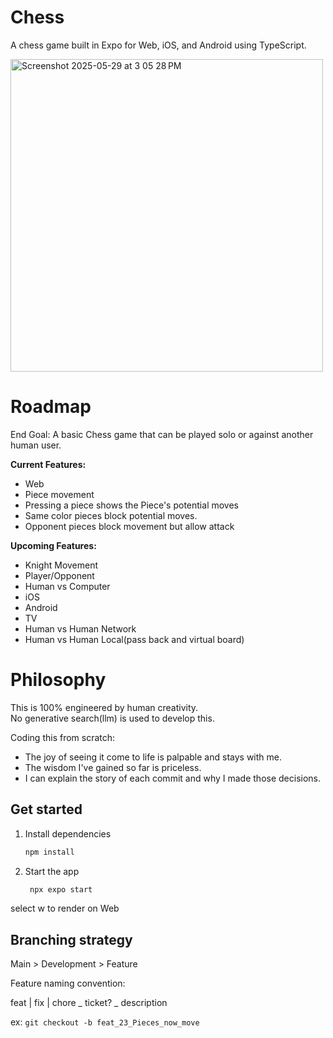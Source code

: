 # Chess

A chess game built in Expo for Web, iOS, and Android using TypeScript.

<img width="500" alt="Screenshot 2025-05-29 at 3 05 28 PM" src="https://github.com/user-attachments/assets/7627d7c6-f3e2-46a6-bef0-d88806ae305e" />

# Roadmap

End Goal: A basic Chess game that can be played solo or against another human user. 

**Current Features:**
- Web
- Piece movement
- Pressing a piece shows the Piece's potential moves
- Same color pieces block potential moves.
- Opponent pieces block movement but allow attack

**Upcoming Features:**
- Knight Movement
- Player/Opponent
- Human vs Computer
- iOS
- Android
- TV
- Human vs Human Network
- Human vs Human Local(pass back and virtual board)

# Philosophy

This is 100% engineered by human creativity.  
No generative search(llm) is used to develop this.  

Coding this from scratch:  
- The joy of seeing it come to life is palpable and stays with me.
- The wisdom I've gained so far is priceless.
- I can explain the story of each commit and why I made those decisions.


## Get started

1. Install dependencies

   ```bash
   npm install
   ```

2. Start the app

   ```bash
    npx expo start
   ```

select w to render on Web

## Branching strategy

Main > Development > Feature

Feature naming convention: 

feat | fix | chore _ ticket? _ description

ex: ```git checkout -b feat_23_Pieces_now_move```

